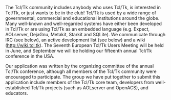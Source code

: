 The Tcl/Tk community includes anybody who uses Tcl/Tk, is interested in Tcl/Tk, or just wants to be in the club! Tcl/Tk is used by a wide range of governmental, commercial and educational institutions around the globe. Many well-known and well-regarded systems have either been developed in Tcl/Tk or are using Tcl/Tk as an embedded language (e.g. Expect, AOLserver, DejaGnu, Metakit, Starkit and SQLite). We communicate through IRC (see below), an active development list (see below) and a wiki (http://wiki.tcl.tk). The Seventh European Tcl/Tk Users Meeting will be held in June, and September we will be holding our fifteenth annual Tcl/Tk conference in the USA.

Our application was written by the organizing committee of the annual Tcl/Tk conference, although all members of the Tcl/Tk community were encouraged to participate. The group we have put together to submit this application include members of the Tcl/Tk core team, developers from well-established Tcl/Tk projects (such as AOLserver and OpenACS), and educators.